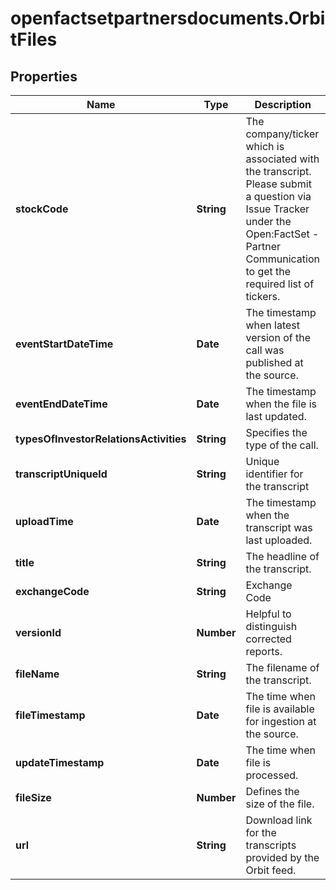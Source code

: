 # openfactsetpartnersdocuments.OrbitFiles

## Properties

Name | Type | Description | Notes
------------ | ------------- | ------------- | -------------
**stockCode** | **String** | The company/ticker which is associated with the transcript. Please submit a question via Issue Tracker under the Open:FactSet - Partner Communication to get the required list of tickers.  | [optional] 
**eventStartDateTime** | **Date** | The timestamp when latest version of the call was published at the source. | [optional] 
**eventEndDateTime** | **Date** | The timestamp when the file is last updated. | [optional] 
**typesOfInvestorRelationsActivities** | **String** | Specifies the type of the call. | [optional] 
**transcriptUniqueId** | **String** | Unique identifier for the transcript | [optional] 
**uploadTime** | **Date** | The timestamp when the transcript was last uploaded. | [optional] 
**title** | **String** | The headline of the transcript. | [optional] 
**exchangeCode** | **String** | Exchange Code | [optional] 
**versionId** | **Number** | Helpful to distinguish corrected reports. | [optional] 
**fileName** | **String** | The filename of the transcript. | [optional] 
**fileTimestamp** | **Date** | The time when file is available for ingestion at the source. | [optional] 
**updateTimestamp** | **Date** | The time when file is processed. | [optional] 
**fileSize** | **Number** | Defines the size of the file. | [optional] 
**url** | **String** | Download link for the transcripts provided by the Orbit feed. | [optional] 


